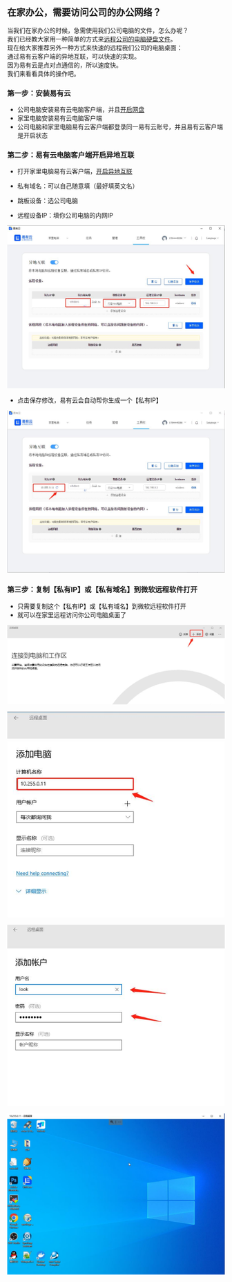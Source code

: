 ## 在家办公，需要访问公司的办公网络？
当我们在家办公的时候，急需使用我们公司电脑的文件，怎么办呢？  
我们已经教大家用一种简单的方式来[远程公司的电脑硬盘文件](https://doc.linkease.com/zh/guide/linkease/tips/mount.html)。  
现在给大家推荐另外一种方式来快速的远程我们公司的电脑桌面：  
通过易有云客户端的异地互联，可以快速的实现。   
因为易有云是点对点通信的，所以速度快。  
我们来看看具体的操作吧。  

### 第一步：安装易有云
- 公司电脑安装易有云电脑客户端，并且[开启网盘](https://doc.linkease.com/zh/guide/linkease/install/device/windows.html)
- 家里电脑安装易有云电脑客户端
- 公司电脑和家里电脑易有云客户端都登录同一易有云账号，并且易有云客户端是开启状态
### 第二步：易有云电脑客户端开启异地互联
- 打开家里电脑易有云客户端，[开启异地互联](https://doc.linkease.com/zh/guide/linkease/function/remote_connects.html)

- 私有域名：可以自己随意填（最好填英文名）
- 跳板设备：选公司电脑
- 远程设备IP：填你公司电脑的内网IP

![image](./image/remote/20.jpg)

- 点击保存修改，易有云会自动帮你生成一个【私有IP】

![image](./image/remote/21.jpg)
### 第三步：复制【私有IP】或【私有域名】到微软远程软件打开
- 只需要复制这个【私有IP】或【私有域名】到微软远程软件打开
- 就可以在家里远程访问你公司电脑桌面了

![image](./image/remote/22.jpg)

![image](./image/remote/23.jpg)

![image](./image/remote/24.jpg)

![image](./image/remote/25.jpg)


